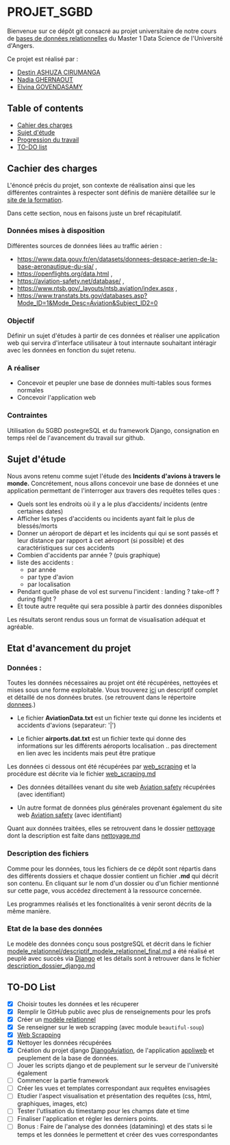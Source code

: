 # PROJET_SGBD

Bienvenue sur ce dépôt git consacré au projet universitaire de notre cours de [bases de données relationnelles](https://math.univ-angers.fr/~ducrot/bddr/) du Master 1 Data Science de l'Université d'Angers. 

Ce projet est réalisé par : 
* [Destin ASHUZA CIRUMANGA](https://github.com/dest-ash)
* [Nadia GHERNAOUT](https://github.com/nadatum)
* [Elvina GOVENDASAMY](https://github.com/elvinaeury)

## Table of contents
* [Cahier des charges](#cahier-des-charges)
* [Sujet d'étude](#sujet-d-etude)
* [Progression du travail](#progression-du-travail)
* [TO-DO list](#to-do-list)

## Cachier des charges
L'énoncé précis du projet, son contexte de réalisation ainsi que les différentes contraintes à respecter sont définis de manière détaillée sur le [site de la formation](https://math.univ-angers.fr/~jaclin/2020ds1/evalDS1bdd/2020/2020/2020.html). 

Dans cette section, nous en faisons juste un bref récapitulatif.

### Données mises à disposition
Différentes sources de données  liées au traffic aérien :
- https://www.data.gouv.fr/en/datasets/donnees-despace-aerien-de-la-base-aeronautique-du-sia/ ,
- https://openflights.org/data.html ,
- https://aviation-safety.net/database/ , 
- https://www.ntsb.gov/_layouts/ntsb.aviation/index.aspx ,
- https://www.transtats.bts.gov/databases.asp?Mode_ID=1&Mode_Desc=Aviation&Subject_ID2=0

### Objectif
Définir un sujet d'études à partir de ces données et réaliser une application web qui servira d'interface utilisateur à tout internaute souhaitant intéragir avec les données en fonction du sujet retenu.

### A réaliser 
* Concevoir et peupler une base de données multi-tables sous formes normales
* Concevoir l'application web

### Contraintes 
Utilisation du SGBD postegreSQL et du framework Django, consignation en temps réel de l'avancement du travail sur github.

## Sujet d'étude 
Nous avons retenu comme sujet l'étude des **Incidents d'avions à travers le monde.**
Concrétement, nous allons concevoir une base de données et une application permettant de l'interroger aux travers des requêtes telles ques :
- Quels sont les endroits où il y a le plus d’accidents/ incidents (entre certaines dates)
- Afficher les types d'accidents ou incidents ayant fait le plus de blessés/morts
- Donner un aéroport de départ et les incidents qui qui se sont passés et leur distance par rapport à cet aéroport (si possible) et des caractéristiques sur ces accidents 
- Combien d'accidents par année ? (puis graphique)
- liste des accidents :
  - par année
  - par type d'avion
  - par localisation
- Pendant quelle phase de vol est survenu l'incident : landing ? take-off ? during flight ?
- Et toute autre requête qui sera possible à partir des données disponibles

Les résultats seront rendus sous un format de visualisation adéquat et agréable.

## Etat d'avancement du projet

### Données :
Toutes les données nécessaires au projet ont été récupérées, nettoyées et mises sous une forme exploitable.
Vous trouverez [ici](https://github.com/elvinaeury/Projet_SBD/blob/master/donnees/donnees.md) un descriptif complet et détaillé de nos données brutes. (se retrouvent dans le répertoire [donnees](https://github.com/elvinaeury/Projet_SBD/tree/master/donnees).)


 - Le fichier **AviationData.txt** est un fichier texte qui donne les incidents et accidents d'avions (separateur: '|')

 - Le fichier **airports.dat.txt** est un fichier texte qui donne des informations sur les différents aéroports localisation .. pas directement en lien avec les incidents mais peut être pratique

 Les données ci dessous ont été récupérées par [web_scraping](https://github.com/elvinaeury/Projet_SBD/tree/master/web_scraping) et la procédure est décrite via le fichier [web_scraping.md](https://github.com/elvinaeury/Projet_SBD/blob/master/web_scraping/web_scraping.md)
 
 - Des données détaillées venant du site web [Aviation safety](https://aviation-safety.net/database/) récupérées  (avec identifiant)

 - Un autre format de données plus générales provenant également du site web [Aviation safety](https://aviation-safety.net/database/) (avec identifiant)
 
Quant aux données traitées, elles se retrouvent dans le dossier [nettoyage](https://github.com/elvinaeury/Projet_SBD/tree/master/nettoyage) dont la description est faite dans [nettoyage.md](https://github.com/elvinaeury/Projet_SBD/blob/master/nettoyage/nettoyage.md)

### Description des fichiers
Comme pour les données, tous les fichiers de ce dépôt sont  répartis dans des différents dossiers et chaque dossier contient un fichier **.md** qui décrit son contenu. En cliquant sur le nom d'un dossier ou d'un fichier mentionné sur cette page, vous accédez directement à la ressource concernée.

Les programmes réalisés et les fonctionalités à venir seront décrits de la même manière.

### Etat de la base des données
Le modèle des données conçu sous postgreSQL et décrit dans le fichier [modele_relationnel/descriptif_modele_relationnel_final.md](https://github.com/elvinaeury/Projet_SBD/blob/master/modele_relationnel/description_modele_relationnel_final.md) a été réalisé et peuplé avec succès via [Django](https://github.com/elvinaeury/Projet_SBD/tree/master/Django) et les détails sont à retrouver dans le fichier [description_dossier_django.md](https://github.com/elvinaeury/Projet_SBD/blob/master/Django/description_dossier_django.md)

## TO-DO List

- [x] Choisir toutes les données et les récuperer
- [x] Remplir le GitHub public avec plus de renseignements pour les profs
- [x] Créer un [modèle relationnel](https://github.com/elvinaeury/Projet_SBD/tree/master/modele_relationnel)
- [x] Se renseigner sur le web scrapping (avec module `beautiful-soup`)
- [x] [Web Scrapping](https://github.com/elvinaeury/projet_test/blob/master/Web_scrapping/web.md)
- [x] Nettoyer les données récupérées
- [x] Création du projet django [DjangoAviation](https://github.com/elvinaeury/Projet_SBD/tree/master/Django/DjangoAviation), de l'application [appliweb](https://github.com/elvinaeury/Projet_SBD/tree/master/Django/DjangoAviation/appliweb) et peuplement de la base de données.
- [ ] Jouer les scripts django et de peuplement sur le serveur de l'université également
- [ ] Commencer la partie framework
- [ ] Créer les vues et templates correspondant aux requêtes envisagées
- [ ] Etudier l'aspect visualisation et présentation des requêtes (css, html, graphiques, images, etc)
- [ ] Tester l'utlisation du timestamp pour les champs date et time
- [ ] Finaliser l'application et régler les derniers points.
- [ ] Bonus : Faire de l'analyse des données (datamining) et des stats si le temps et les données le permettent et créer des vues correspondantes
